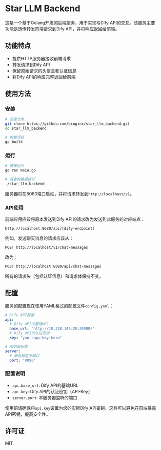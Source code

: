 # Star LLM Backend

这是一个基于Golang开发的后端服务，用于实现与Dify API的交互。该服务主要功能是透传转发前端请求到Dify API，并将响应返回给前端。

## 功能特点

- 提供HTTP服务器接收前端请求
- 转发请求到Dify API
- 保留原始请求的头信息和认证信息
- 将Dify API的响应完整返回给前端

## 使用方法

### 安装

```bash
# 克隆仓库
git clone https://github.com/binginx/star_llm_backend.git
cd star_llm_backend

# 构建项目
go build
```

### 运行

```bash
# 直接运行
go run main.go

# 或者构建后运行
./star_llm_backend
```

服务器将在8080端口启动，并将请求转发到`http://localhost/v1`。

### API使用

前端应用应该将原本发送到Dify API的请求改为发送到此服务的对应端点：

```
http://localhost:8080/api/[dify-endpoint]
```

例如，发送聊天消息的请求应该从：
```
POST http://localhost/v1/chat-messages
```

改为：
```
POST http://localhost:8080/api/chat-messages
```

所有的请求头（包括认证信息）和请求体保持不变。

## 配置

服务的配置现在使用YAML格式的配置文件`config.yaml`：

```yaml
# Dify API配置
api:
  # Dify API的基础URL
  base_url: "http://10.238.149.28:30000/"
  # Dify API的认证密钥
  key: "your-api-key-here"

# 服务器配置
server:
  # 服务器监听端口
  port: "8090"
```

### 配置说明

- `api.base_url`: Dify API的基础URL
- `api.key`: Dify API的认证密钥（API-Key）
- `server.port`: 本服务器监听的端口

使用前请确保将`api.key`设置为您的实际Dify API密钥。这样可以避免在前端暴露API密钥，提高安全性。

## 许可证

MIT